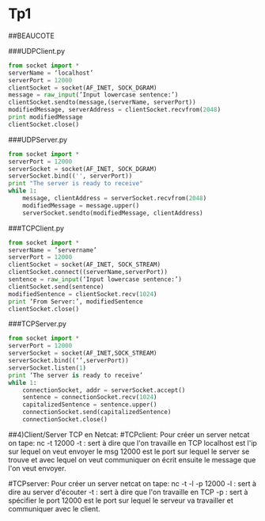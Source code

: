 # Tp1
##BEAUCOTE

###UDPClient.py

```python
from socket import *
serverName = ‘localhost’
serverPort = 12000
clientSocket = socket(AF_INET, SOCK_DGRAM)
message = raw_input(’Input lowercase sentence:’)
clientSocket.sendto(message,(serverName, serverPort))
modifiedMessage, serverAddress = clientSocket.recvfrom(2048)
print modifiedMessage
clientSocket.close()
```
###UDPServer.py

```python
from socket import *
serverPort = 12000
serverSocket = socket(AF_INET, SOCK_DGRAM)
serverSocket.bind(('', serverPort))
print "The server is ready to receive"
while 1:
	message, clientAddress = serverSocket.recvfrom(2048)
	modifiedMessage = message.upper()
	serverSocket.sendto(modifiedMessage, clientAddress)
  ```
  
###TCPClient.py
  
  ```python
  from socket import *
serverName = ’servername’
serverPort = 12000
clientSocket = socket(AF_INET, SOCK_STREAM)
clientSocket.connect((serverName,serverPort))
sentence = raw_input(‘Input lowercase sentence:’)
clientSocket.send(sentence)
modifiedSentence = clientSocket.recv(1024)
print ‘From Server:’, modifiedSentence
clientSocket.close()
```

###TCPServer.py

```python
from socket import *
serverPort = 12000
serverSocket = socket(AF_INET,SOCK_STREAM)
serverSocket.bind((‘’,serverPort))
serverSocket.listen(1)
print ‘The server is ready to receive’
while 1:
	connectionSocket, addr = serverSocket.accept()
	sentence = connectionSocket.recv(1024)
	capitalizedSentence = sentence.upper()
	connectionSocket.send(capitalizedSentence)
	connectionSocket.close()
  ```
##4)Client/Server TCP en Netcat: #TCPclient: Pour créer un server netcat on tape: nc -t 12000 
-t : sert à dire que l'on travaille en TCP localhost est l'ip sur lequel on veut envoyer le msg 12000 est le port sur lequel le server se trouve et avec lequel on veut communiquer on écrit ensuite le message que l'on veut envoyer.

#TCPserver: Pour créer un server netcat on tape: nc -t -l -p 12000
-l : sert à dire au server d'écouter
-t : sert à dire que l'on travaille en TCP
-p : sert à spécifier le port 12000 est le port sur lequel le serveur va travailler et communiquer avec le client.
